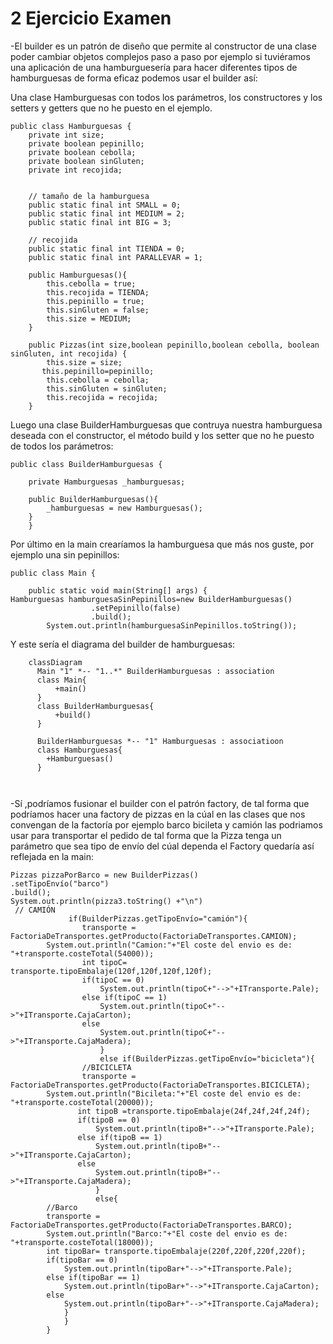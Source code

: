 # 2 Ejercicio Examen
-El builder es un patrón de diseño que permite al 
constructor de una clase poder cambiar objetos complejos paso a paso por
ejemplo si tuviéramos una aplicación de una hamburguesería para hacer
diferentes tipos de hamburguesas de forma eficaz podemos usar el builder así:

Una clase Hamburguesas con todos los parámetros, los constructores y los setters
y getters que no he puesto en el ejemplo.
```
public class Hamburguesas {
    private int size;
    private boolean pepinillo;
    private boolean cebolla;
    private boolean sinGluten;
    private int recojida;


    // tamaño de la hamburguesa
    public static final int SMALL = 0;
    public static final int MEDIUM = 2;
    public static final int BIG = 3;

    // recojida
    public static final int TIENDA = 0;
    public static final int PARALLEVAR = 1;

    public Hamburguesas(){
        this.cebolla = true;
        this.recojida = TIENDA;
        this.pepinillo = true;
        this.sinGluten = false;
        this.size = MEDIUM;
    }

    public Pizzas(int size,boolean pepinillo,boolean cebolla, boolean sinGluten, int recojida) {
        this.size = size;
       this.pepinillo=pepinillo;
        this.cebolla = cebolla;
        this.sinGluten = sinGluten;
        this.recojida = recojida;
    }
```
Luego una clase BuilderHamburguesas que contruya nuestra hamburguesa deseada
con el constructor, el método build y los setter que no he puesto de todos 
los parámetros:
```
public class BuilderHamburguesas {

    private Hamburguesas _hamburguesas;

    public BuilderHamburguesas(){
        _hamburguesas = new Hamburguesas();
    }
    }
```
Por último en la main crearíamos la hamburguesa que más nos guste, por ejemplo una sin
pepinillos:
```
public class Main {

    public static void main(String[] args) {
Hamburguesas hamburguesaSinPepinillos=new BuilderHamburguesas()
                  .setPepinillo(false)
                  .build();
        System.out.println(hamburguesaSinPepinillos.toString());
```
Y este sería el diagrama del builder de hamburguesas:

```mermaid
    classDiagram
      Main "1" *-- "1..*" BuilderHamburguesas : association
      class Main{
          +main()
      }
      class BuilderHamburguesas{
          +build()
      }
      
      BuilderHamburguesas *-- "1" Hamburguesas : associatioon
      class Hamburguesas{
        +Hamburguesas()
      }
      
      
```
-Sí ,podríamos fusionar el builder con el patrón factory, de tal forma que 
podríamos hacer una factory de pizzas en la cúal en las clases que nos convengan 
de la factoría por ejemplo barco bicileta y camión las podriamos usar
para transportar el pedido de tal forma que la Pizza tenga un parámetro que sea tipo
de envío del cúal dependa el Factory quedaría así reflejada en la main:
```
Pizzas pizzaPorBarco = new BuilderPizzas()
.setTipoEnvío("barco")
.build();
System.out.println(pizza3.toString() +"\n")
 // CAMIÓN
             if(BuilderPizzas.getTipoEnvío="camión"){
                transporte = FactoriaDeTransportes.getProducto(FactoriaDeTransportes.CAMION);
        System.out.println("Camion:"+"El coste del envio es de: "+transporte.costeTotal(54000));
                int tipoC= transporte.tipoEmbalaje(120f,120f,120f,120f);
                if(tipoC == 0)
                    System.out.println(tipoC+"-->"+ITransporte.Pale);
                else if(tipoC == 1)
                    System.out.println(tipoC+"-->"+ITransporte.CajaCarton);
                else
                    System.out.println(tipoC+"-->"+ITransporte.CajaMadera);
                    }
                    else if(BuilderPizzas.getTipoEnvío="bicicleta"){
                //BICICLETA
                transporte = FactoriaDeTransportes.getProducto(FactoriaDeTransportes.BICICLETA);
        System.out.println("Bicileta:"+"El coste del envio es de: "+transporte.costeTotal(20000));
               int tipoB =transporte.tipoEmbalaje(24f,24f,24f,24f);
               if(tipoB == 0)
                   System.out.println(tipoB+"-->"+ITransporte.Pale);
               else if(tipoB == 1)
                   System.out.println(tipoB+"-->"+ITransporte.CajaCarton);
               else
                   System.out.println(tipoB+"-->"+ITransporte.CajaMadera);
                   }
                   else{
        //Barco
        transporte = FactoriaDeTransportes.getProducto(FactoriaDeTransportes.BARCO);
        System.out.println("Barco:"+"El coste del envio es de: "+transporte.costeTotal(18000));
        int tipoBar= transporte.tipoEmbalaje(220f,220f,220f,220f);
        if(tipoBar == 0)
            System.out.println(tipoBar+"-->"+ITransporte.Pale);
        else if(tipoBar == 1)
            System.out.println(tipoBar+"-->"+ITransporte.CajaCarton);
        else
            System.out.println(tipoBar+"-->"+ITransporte.CajaMadera);
            }
            }
        }
        
 ```


